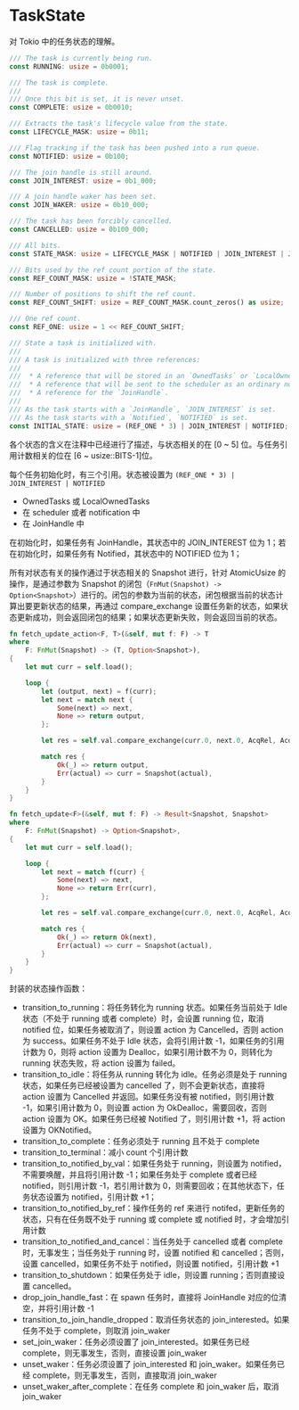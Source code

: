 # TaskState

对 Tokio 中的任务状态的理解。

```rust
/// The task is currently being run.
const RUNNING: usize = 0b0001;

/// The task is complete.
///
/// Once this bit is set, it is never unset.
const COMPLETE: usize = 0b0010;

/// Extracts the task's lifecycle value from the state.
const LIFECYCLE_MASK: usize = 0b11;

/// Flag tracking if the task has been pushed into a run queue.
const NOTIFIED: usize = 0b100;

/// The join handle is still around.
const JOIN_INTEREST: usize = 0b1_000;

/// A join handle waker has been set.
const JOIN_WAKER: usize = 0b10_000;

/// The task has been forcibly cancelled.
const CANCELLED: usize = 0b100_000;

/// All bits.
const STATE_MASK: usize = LIFECYCLE_MASK | NOTIFIED | JOIN_INTEREST | JOIN_WAKER | CANCELLED;

/// Bits used by the ref count portion of the state.
const REF_COUNT_MASK: usize = !STATE_MASK;

/// Number of positions to shift the ref count.
const REF_COUNT_SHIFT: usize = REF_COUNT_MASK.count_zeros() as usize;

/// One ref count.
const REF_ONE: usize = 1 << REF_COUNT_SHIFT;

/// State a task is initialized with.
///
/// A task is initialized with three references:
///
///  * A reference that will be stored in an `OwnedTasks` or `LocalOwnedTasks`.
///  * A reference that will be sent to the scheduler as an ordinary notification.
///  * A reference for the `JoinHandle`.
///
/// As the task starts with a `JoinHandle`, `JOIN_INTEREST` is set.
/// As the task starts with a `Notified`, `NOTIFIED` is set.
const INITIAL_STATE: usize = (REF_ONE * 3) | JOIN_INTEREST | NOTIFIED;
```

各个状态的含义在注释中已经进行了描述，与状态相关的在 [0 ~ 5] 位。与任务引用计数相关的位在 [6 ~ usize::BITS-1]位。

每个任务初始化时，有三个引用。状态被设置为 `(REF_ONE * 3) | JOIN_INTEREST | NOTIFIED`

- OwnedTasks 或 LocalOwnedTasks
- 在 scheduler 或者 notification 中
- 在 JoinHandle 中

在初始化时，如果任务有 JoinHandle，其状态中的 JOIN_INTEREST 位为 1；若在初始化时，如果任务有 Notified，其状态中的 NOTIFIED 位为 1；

所有对状态有关的操作通过于状态相关的 Snapshot 进行，针对 AtomicUsize 的操作，是通过参数为 Snapshot 的闭包（`FnMut(Snapshot) -> Option<Snapshot>`）进行的。闭包的参数为当前的状态，闭包根据当前的状态计算出要更新状态的结果，再通过 compare_exchange 设置任务新的状态，如果状态更新成功，则会返回闭包的结果；如果状态更新失败，则会返回当前的状态。

```rust
fn fetch_update_action<F, T>(&self, mut f: F) -> T
where
    F: FnMut(Snapshot) -> (T, Option<Snapshot>),
{
    let mut curr = self.load();

    loop {
        let (output, next) = f(curr);
        let next = match next {
            Some(next) => next,
            None => return output,
        };

        let res = self.val.compare_exchange(curr.0, next.0, AcqRel, Acquire);

        match res {
            Ok(_) => return output,
            Err(actual) => curr = Snapshot(actual),
        }
    }
}

fn fetch_update<F>(&self, mut f: F) -> Result<Snapshot, Snapshot>
where
    F: FnMut(Snapshot) -> Option<Snapshot>,
{
    let mut curr = self.load();

    loop {
        let next = match f(curr) {
            Some(next) => next,
            None => return Err(curr),
        };

        let res = self.val.compare_exchange(curr.0, next.0, AcqRel, Acquire);

        match res {
            Ok(_) => return Ok(next),
            Err(actual) => curr = Snapshot(actual),
        }
    }
}
```

封装的状态操作函数：

- transition_to_running：将任务转化为 running 状态。如果任务当前处于 Idle 状态（不处于 running 或者 complete）时，会设置 running 位，取消 notified 位，如果任务被取消了，则设置 action 为 Cancelled，否则 action 为 success。如果任务不处于 Idle 状态，会将引用计数 -1，如果任务的引用计数为 0，则将 action 设置为 Dealloc，如果引用计数不为 0，则转化为 running 状态失败，将 action 设置为 failed。
- transition_to_idle：将任务从 running 转化为 idle。任务必须是处于 running 状态，如果任务已经被设置为 cancelled 了，则不会更新状态，直接将 action 设置为 Cancelled 并返回。如果任务没有被 notified，则引用计数 -1，如果引用计数为 0，则设置 action 为 OkDealloc，需要回收，否则 action 设置为 OK。如果任务已经被 Notified 了，则引用计数 +1，将 action 设置为 OKNotified。
- transition_to_complete：任务必须处于 running 且不处于 complete
- transition_to_terminal：减小 count 个引用计数
- transition_to_notified_by_val：如果任务处于 running，则设置为 notified，不需要唤醒，并且将引用计数 -1；如果任务处于 complete 或者已经 notified，则引用计数 -1，若引用计数为 0，则需要回收；在其他状态下，任务状态设置为 notified，引用计数 +1；
- transition_to_notified_by_ref：操作任务的 ref 来进行 notifed，更新任务的状态，只有在任务既不处于 running 或 complete 或 notified 时，才会增加引用计数
- transition_to_notified_and_cancel：当任务处于 cancelled 或者 complete 时，无事发生；当任务处于 running 时，设置 notified 和 cancelled；否则，设置 cancelled，如果任务不处于 notified，则设置 notified，引用计数 +1
- transition_to_shutdown：如果任务处于 idle，则设置 running；否则直接设置 cancelled。
- drop_join_handle_fast：在 spawn 任务时，直接将 JoinHandle 对应的位清空，并将引用计数 -1
- transition_to_join_handle_dropped：取消任务状态的 join_interested。如果任务不处于 complete，则取消 join_waker
- set_join_waker：任务必须设置了 join_interested。如果任务已经 complete，则无事发生，否则，直接设置 join_waker
- unset_waker：任务必须设置了 join_interested 和 join_waker。如果任务已经 complete，则无事发生，否则，直接取消 join_waker
- unset_waker_after_complete：在任务 complete 和 join_waker 后，取消 join_waker
